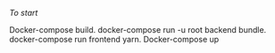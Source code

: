 *To start*

Docker-compose build. 
docker-compose run -u root backend bundle. 
docker-compose run frontend yarn. 
Docker-compose up
